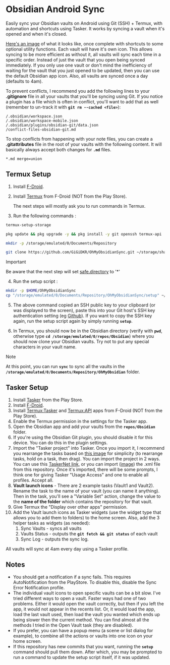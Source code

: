 # Obsidian Android Sync
Easily sync your Obsidian vaults on Android using Git (SSH) + Termux, with automation and shortcuts using Tasker.
It works by syncing a vault when it's opened and when it's closed.

[Here's an image](https://bit.ly/40hLIyt) of what it looks like, once complete with shortcuts to some optional utility functions. Each vault will have it's own icon. This allows syncing to be more efficient as without it, all vaults will sync each time in a specific order. Instead of just the vault that you open being synced immediately. If you only use one vault or don't mind the inefficiency of waiting for the vault that you just opened to be updated, then you can use the default Obsidian app icon. Also, all vaults are synced once a day (defaults to 4am).

To prevent conflicts, I recommend you add the following lines to your **.gitignore** file in all your vaults that you'll be syncing using Git. If you notice a plugin has a file which is often in conflict, you'll want to add that as well (remember to un-track it with **`git rm --cached <file>`**):
```gitignore
/.obsidian/workspace.json
/.obsidian/workspace-mobile.json
/.obsidian/plugins/obsidian-git/data.json
/conflict-files-obsidian-git.md
```
To stop conflicts from happening with your note files, you can create a **.gitattributes** file in the root of your vaults with the following content. It will basically always accept both changes for **`.md`** files.
```gitattributes
*.md merge=union
```
## Termux Setup
1. Install [F-Droid](https://f-droid.org/en/).
2. Install [Termux](https://f-droid.org/en/packages/com.termux/) from F-Droid (NOT from the Play Store).

   The next steps will mostly ask you to run commands in Termux.
3. Run the following commands :
```bash
termux-setup-storage
```
```bash
pkg update && pkg upgrade -y && pkg install -y git openssh termux-api
```
```bash
mkdir -p /storage/emulated/0/Documents/Repository
```
```bash
git clone https://github.com/GiGiDKR/OhMyObsidianSync.git ~/storage/shared/Documents/Repository/OhMyObsidianSync
```
> [!IMPORTANT]
> Be aware that the next step will set [safe.directory](https://git-scm.com/docs/git-config/2.35.2#Documentation/git-config.txt-safedirectory) to '*'
   
4. Run the setup script :
```bash
mkdir -p $HOME/OhMyObsidianSync
cp "/storage/emulated/0/Documents/Repository/OhMyObsidianSync/setup" ~/OhMyObsidianSync/ && chmod +x "$HOME/OhMyObsidianSync/setup" && source "$HOME/OhMyObsidianSync/setup"
```
5. The above command copied an SSH public key to your clipboard (or was displayed to the screen), paste this into your Git host's SSH key authentication setting (eg [Github](https://github.com/settings/keys)). If you want to copy the SSH key again, run the setup script again by simply running **`setup`**.

6. In Termux, you should now be in the Obsidian directory (verify with **`pwd`**, otherwise type **`cd /storage/emulated/0/repos/Obsidian`**) where you should now clone your Obsidian vaults. Try not to put any special characters in your vault name.

> [!NOTE]
> At this point, you can run **`sync`** to sync all the vaults in the **`/storage/emulated/0/Documents/Repository/OhMyObsidian`** folder.

## Tasker Setup
1. Install [Tasker](https://play.google.com/store/apps/details?id=net.dinglisch.android.tasker) from the Play Store.
2. Install [F-Droid](https://f-droid.org/en/).
3. Install [Termux:Tasker](https://f-droid.org/en/packages/com.termux.tasker/) and [Termux:API](https://f-droid.org/en/packages/com.termux.api/) apps from F-Droid (NOT from the Play Store).
2. Enable the Termux permission in the settings for the Tasker app.
3. Open the Obsidian app and add your vaults from the **`repos/Obsidian`** folder.
4. If you're using the Obsidian Git plugin, you should disable it for this device. You can do this in the plugin settings.
5. Import the "Tasker project" into Tasker. Once you import it, I recommend you rearrange the tasks based on [this image](https://imgur.com/a/6Gj6aRj) for simplicity (to rearrange tasks, hold on a task, then drag). You can import the project in 2 ways. You can use this [TaskerNet link](https://taskernet.com/shares/?user=AS35m8n3cQwLQVpqM%2Fik6LZsANJ%2F8SkOXbatTM3JXxEQY4KYaxES06TbTgTRcO7ziHKZXfzQKT1B&id=Project%3AObsidian+Syncing), or you can import ([image](https://imgur.com/a/Fvyl8HF)) the .xml file from this repository. Once it's imported, there will be some prompts, I think one for giving Tasker "Usage Access" and one to enable all profiles. Accept all.
6. **Vault launch icons** - There are 2 example tasks (Vault1 and Vault2). Rename the task to the name of your vault (you can name it anything). Then in the task, you'll see a "Variable Set" action, change the value to the **name of the folder** which contains the repository for that vault.
7. Give Termux the "Display over other apps" permission.
8. Add the Vault launch icons as Tasker widgets (use the widget type that allows you to add them to folders) to the home screen. Also, add the 3 helper tasks as widgets (as needed): 
   1. Sync Vaults   - syncs all vaults
   2. Vaults Status - outputs the **`git fetch && git status`** of each vault
   3. Sync Log      - outputs the sync log.

All vaults will sync at 4am every day using a Tasker profile.
## Notes
- You should get a notification if a sync fails. This requires AutoNotification from the PlayStore. To disable this, disable the Sync Error Notification profile.
- The individual vault icons to open specific vaults can be a bit slow. I've tried different ways to open a vault. Faster ways had one of two problems. Either it would open the vault correctly, but then if you left the app, it would not appear in the recents list. Or, it would load the app, load the last vault used, then load the vault you wanted which ends up being slower then the current method. You can find almost all the methods I tried in the Open Vault task (they are disabled).
- If you prefer, you can have a popup menu (a scene or list dialog for example), to combine all the actions or vaults into one icon on your home screen.
- If this repository has new commits that you want, running the **`setup`** command should pull them down. After which, you may be prompted to run a command to update the setup script itself, if it was updated.

